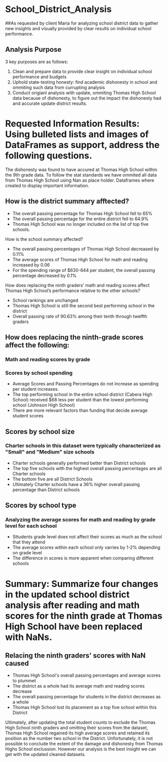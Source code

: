 # School_District_Analysis

##As requested by client Maria for analyzing school district data to gather new insights and visually provided by clear results on individual school performance. 

## Analysis Purpose 
3 key purposes are as follows:

1. Clean and prepare data to provide clear insight on individual school performance and budgets
2. Uphold state-testing honesty: find academic dishonesty in school and ommiting such data from currupting analysis
3. Conduct origianl analysis with update, ommiting Thomas High School data because of dishonesty, to figure out the impact the dishonesty had and accurate update district results.

# Requested Information Results: Using bulleted lists and images of DataFrames as support, address the following questions.

The dishonesty was found to have accured at Thomas High School within the 9th grade data. To follow the stat standards we have ommited all data from Thomas High School using Nan as place holder. Dataframes where created to display important information. 

## How is the district summary afftected?

* The overall passing percentage for Thomas High School fell to 65%
* The overall passing percentage for the entire district fell to 64.9%
* Thomas High School was no longer included on the list of top five schools.

How is the school summary affected?

* The overall passing percentages of Thomas High School decreased by 0.11%
* The average scores of Thomas High School for math and reading increased by 0.06
* For the spending range of $630-644 per student, the overall passing percentage decreased by 0.1%

How does replacing the ninth graders’ math and reading scores affect Thomas High School’s performance relative to the other schools?

* School rankings are unchanged
* Thomas High School is still the second best performing school in the district 
* Overall passing rate of 90.63% among their tenth through twelfth graders

## How does replacing the ninth-grade scores affect the following:
### Math and reading scores by grade
### Scores by school spending

* Average Scores and Passing Percentages do not increase as spending per student increases. 
* The top performing school in the entire school district (Cabera High School) received $68 less per student than the lowest performing school (Johnson High School)
* There are more relevant factors than funding that decide average student scores

## Scores by school size
### Charter schools in this dataset were typically characterized as "Small" and "Medium" size schools

* Charter schools generally performed better than District schools
* The top five schools with the highest overall passing percentages are all Charter schools
* The bottom five are all District Schools 
* Ultimately Charter schools have a 36% higher overall passing percentage than District schools

## Scores by school type
### Analyzing the average scores for math and reading by grade level for each school

* Sttudents grade level does not affect their scores as much as the school that they attend
* The average scores within each school only varries by 1-2% depending on grade level
* The difference in scores is more apparent when comparing different schools

# Summary: Summarize four changes in the updated school district analysis after reading and math scores for the ninth grade at Thomas High School have been replaced with NaNs.

## Relacing the ninth graders' scores with NaN caused 

* Thomas High School's overall passing percentages and average scores to plummet
* The district as a whole had its average math and reading scores decrease
* The overall passing percentage for students in the district decreases as a whole
* Thomas High School lost its placement as a top five school within this District

Ultimately, after updating the total student counts to exclude the Thomas High School ninth graders and omitting their scores from the dataset, Thomas High School regained its high average scores and retained its position as the number two school in the District. Unfortunately, it is not possible to conclude the extent of the damage and dishonesty from Thomas Highs School exclussion. However our analysis is the best insight we can get with the updated cleaned datasets. 
